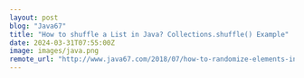 ```yaml
---
layout: post
blog: "Java67"
title: "How to shuffle a List in Java? Collections.shuffle() Example"
date: 2024-03-31T07:55:00Z
image: images/java.png
remote_url: "http://www.java67.com/2018/07/how-to-randomize-elements-in-list-in-java-using-shuffle.html"
---
```

